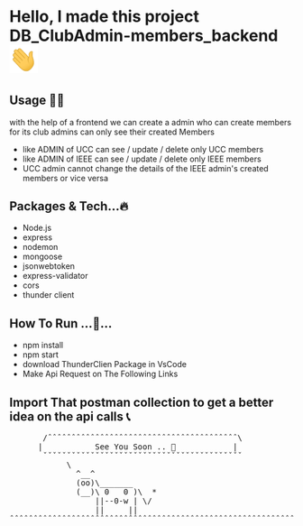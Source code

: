 # Hello, I made this project  DB_ClubAdmin-members_backend <img src="https://raw.githubusercontent.com/ABSphreak/ABSphreak/master/gifs/Hi.gif" width="50px"><br>
## Usage 🧑‍💼
with the help of a frontend we can create a admin who can create members for its club
admins can only see their created Members
- like ADMIN of UCC can see / update / delete only UCC members<br>
- like ADMIN of IEEE can see / update / delete only IEEE members<br>
- UCC admin cannot change the details of the IEEE admin's created members or vice versa 
## Packages & Tech...🔥
- Node.js
- express
- nodemon
- mongoose
- jsonwebtoken
- express-validator
- cors 
- thunder client
## How To Run ...🏃...
- npm install
- npm start
- download ThunderClien Package in VsCode
- Make Api Request on The Following Links

## Import That postman collection to get a better idea on the api calls 📞 
<pre>
       /ˆˆˆˆˆˆˆˆˆˆˆˆˆˆˆˆˆˆˆˆˆˆˆˆˆˆˆˆˆˆˆˆˆˆˆˆˆˆˆˆ\
      |           See You Soon .. 🤝            |
       ˇˇˇˇˇˇˇˇˇˇˇˇˇˇˇˇˇˇˇˇˇˇˇˇˇˇˇˇˇˇˇˇˇˇˇˇˇˇˇˇˇˇ
            \
              ^__^
              (oo)\_______
              (__)\ 0   0 )\  *
                  ||--0-w | \/                                                                       
                  ||     ||                                                                         Abhay Bisht ^.^
ˆˆˆˆˆˆˆˆˆˆˆˆˆˆˆˆˆˆˆˆˆˆˆˆˆˆˆˆˆˆˆˆˆˆˆˆˆˆˆˆˆˆˆˆˆˆˆˆˆˆˆˆˆˆˆˆˆˆˆˆˆˆˆˆˆˆˆˆˆˆˆˆˆˆˆˆˆˆˆˆˆˆˆˆˆˆˆˆˆˆˆˆˆˆˆˆˆˆˆˆˆˆˆˆˆˆˆˆˆˆˆˆˆˆˆ
</pre>
